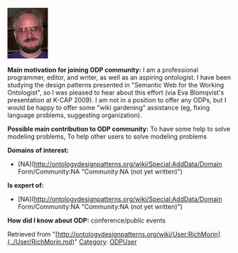 [![Image:Rdm-ps.gif](../images/1/1a/Rdm-ps.gif)](../Image/Rdm-ps.gif.md "Image:Rdm-ps.gif")




  





__Main motivation for joining ODP community:__ I am a professional programmer, editor, and writer, as well as an aspiring ontologist. I have been studying the design patterns presented in "Semantic Web for the Working Ontologist", so I was pleased to hear about this effort (via Eva Blomqvist's presentation at K-CAP 2009). I am not in a position to offer any ODPs, but I would be happy to offer some "wiki gardening" assistance (eg, fixing language problems, suggesting organization).


__Possible main contribution to ODP community:__ To have some help to solve modeling problems, To help other users to solve modeling problems


__Domains of interest:__



* [NA](http://ontologydesignpatterns.org/wiki/Special:AddData/Domain Form/Community:NA "Community:NA (not yet written)")


__Is expert of:__



* [NA](http://ontologydesignpatterns.org/wiki/Special:AddData/Domain Form/Community:NA "Community:NA (not yet written)")


__How did I know about ODP:__ conference/public events






Retrieved from "[http://ontologydesignpatterns.org/wiki/User:RichMorin](../User/RichMorin.md)"
 [Category](http://ontologydesignpatterns.org/wiki/Special:Categories "Special:Categories"): [ODPUser](../Category/ODPUser.md "Category:ODPUser")